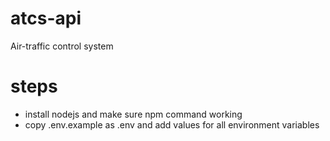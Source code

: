 # atcs-api

Air-traffic control system

# steps

- install nodejs and make sure npm command working
- copy .env.example as .env and add values for all environment variables
